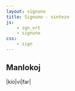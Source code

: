 ```yaml
---
layout: signuno
title: Signuno - sintezo
js:
    - sgn_vrt
    - signuno
css:
    - sign
---
```


<!--

https://www.sutton-signwriting.io/signmaker
-->


## Manlokoj

<div id="gestoj">


|kio|vi|far|


<!--
|admon|akv|asert|
|ŝalm|vers|vin|

|onkl|hom|triumf|

|stult|teori|absurd|

|mi|parol|gestolingv|

|unu|tri|dek|

|tiu|kio|neniam|
-->

</div>

<script>

function sintezo(formulo) {
    const g = new Gesto(formulo);
    g.preparo();
    g.sintezo();
    return g.gesto_fsw();
}

signune(()=> {
    const abc = document.querySelectorAll("#gestoj table tr")
        .forEach((tr) => {
            // kopiu la tabellinion
            const _tr = tr.cloneNode(true);
            // traduku al Signuno
           for (const td of _tr.children) {
              // trovu tekstojn de la ĉeloj en la vortaro
              // forigu (...) antaŭe
              const text = td.textContent;
              const frm = sgn_vrt[text];
              const sgn = sintezo(frm);

              if (frm) td.setAttribute("data-frm",frm);
              if (sgn) td.setAttribute("data-sgn",sgn); //+"-C");
           }
           tr.insertAdjacentElement("afterend",_tr)
        });
},0);
</script>
